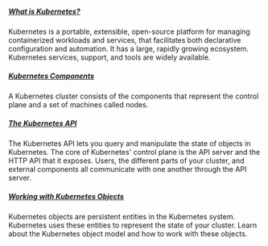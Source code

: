 ##### [What is Kubernetes?](https://kubernetes.io/docs/concepts/overview/what-is-kubernetes/)     

Kubernetes is a portable, extensible, open-source platform for managing containerized workloads and services, that  facilitates both declarative configuration and automation.
It has a  large, rapidly growing ecosystem. 
Kubernetes services, support, and  tools are widely available.

##### [Kubernetes Components](https://kubernetes.io/docs/concepts/overview/components/)     

A Kubernetes cluster consists of the components that represent the control plane and a set of machines called nodes.

##### [The Kubernetes API](https://kubernetes.io/docs/concepts/overview/kubernetes-api/)     

The Kubernetes API lets you query and manipulate  the state of objects in Kubernetes.
The core of Kubernetes' control  plane is the API server and the HTTP API that it exposes.
Users, the  different parts of your cluster, and external components all communicate with one another through the API server.

##### [Working with Kubernetes Objects](https://kubernetes.io/docs/concepts/overview/working-with-objects/)     

Kubernetes objects are persistent entities in the Kubernetes system.
Kubernetes uses these entities to represent the  state of your cluster.
Learn about the Kubernetes object model and how  to work with these objects.